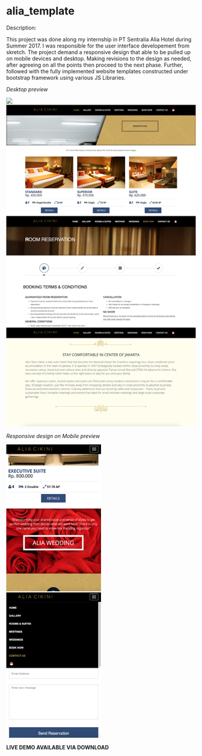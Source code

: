# alia_template

Description:

This project was done along my internship in PT Sentralia Alia Hotel during Summer 2017. 
I was responsible for the user interface developement from skretch. The project demand a 
responsive design that able to be pulled up on mobile devices and desktop. Making revisions 
to the design as needed, after agreeing on all the points then proceed to the next phase. Further, followed with the
fully implemented website templates constructed under bootstrap framework using various JS Libraries.

<i>Desktop preview</i>

<img src="SCREENSHOTS/ss1.png">
<img src="SCREENSHOTS/ss2.png">
<img src="SCREENSHOTS/ss3.png">
<img src="SCREENSHOTS/ss6.png">

<i>Responsive design on Mobile preview</i>

<img src="SCREENSHOTS/ss4.png" width="50%" height="50%">
                                                     
<img src="SCREENSHOTS/ss5.png" width="50%" height="50%">                                                      
                                                    



<b>LIVE DEMO AVAILABLE VIA DOWNLOAD</b>
